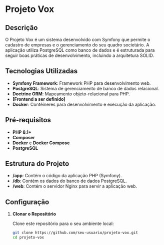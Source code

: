 # Projeto Vox

## Descrição

O Projeto Vox é um sistema desenvolvido com Symfony que permite o cadastro de empresas e o gerenciamento do seu quadro societário. A aplicação utiliza PostgreSQL como banco de dados e é estruturada para seguir boas práticas de desenvolvimento, incluindo a arquitetura SOLID.

## Tecnologias Utilizadas

- **Symfony Framework**: Framework PHP para desenvolvimento web.
- **PostgreSQL**: Sistema de gerenciamento de banco de dados relacional.
- **Doctrine ORM**: Mapeamento objeto-relacional para PHP.
- **[Frontend a ser definido]**
- **Docker**: Contêineres para desenvolvimento e execução da aplicação.

## Pré-requisitos

- **PHP 8.1+**
- **Composer**
- **Docker** e **Docker Compose**
- **PostgreSQL**

## Estrutura do Projeto

- **/app**: Contém o código da aplicação PHP (Symfony).
- **/db**: Contém os dados do banco de dados PostgreSQL.
- **/web**: Contém o servidor Nginx para servir a aplicação web.

## Configuração

1. **Clonar o Repositório**
   
   Clone este repositório para o seu ambiente local:
   
   ```bash
   git clone https://github.com/seu-usuario/projeto-vox.git
   cd projeto-vox
   ```
